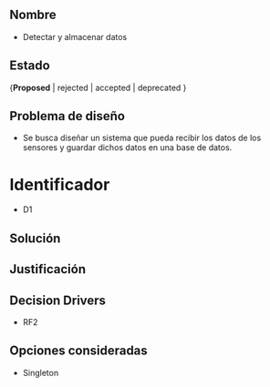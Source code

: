 ## Nombre

* Detectar y almacenar datos

## Estado

{**Proposed** | rejected | accepted | deprecated }

## Problema de diseño 

* Se busca diseñar un sistema que pueda recibir los datos de los sensores y guardar dichos datos en una base de datos. 

# Identificador 

* D1 

## Solución 

## Justificación 

## Decision Drivers
* RF2

## Opciones consideradas 

* Singleton 
